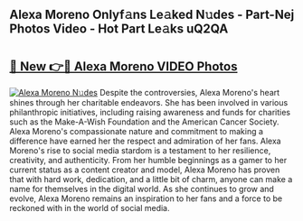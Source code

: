 ## Alexa Moreno Onlyf𝚊ns Le𝚊ked N𝚞des - Part-Nej Photos Video - Hot Part Le𝚊ks uQ2QA

# <h2><a href="http://ab73159.deff.icu/?id=Alexa+Moreno">🔗 New 👉🔴 Alexa Moreno VIDEO Photos</a></h2>

[![Alexa Moreno N𝚞des](https://i.imgur.com/rIISA9y.gif)](http://ab73159.deff.icu/?id=Alexa+Moreno)
Despite the controversies, Alexa Moreno's heart shines through her charitable endeavors. She has been involved in various philanthropic initiatives, including raising awareness and funds for charities such as the Make-A-Wish Foundation and the American Cancer Society. Alexa Moreno's compassionate nature and commitment to making a difference have earned her the respect and admiration of her fans. Alexa Moreno's rise to social media stardom is a testament to her resilience, creativity, and authenticity. From her humble beginnings as a gamer to her current status as a content creator and model, Alexa Moreno has proven that with hard work, dedication, and a little bit of charm, anyone can make a name for themselves in the digital world. As she continues to grow and evolve, Alexa Moreno remains an inspiration to her fans and a force to be reckoned with in the world of social media.
